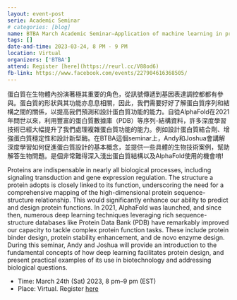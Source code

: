 ```yaml
---
layout: event-post
serie: Academic Seminar
# categories: [blog]
name: BTBA March Academic Seminar—Application of machine learning in protein design
tags: []
date-and-time: 2023-03-24, 8 PM - 9 PM
location: Virtual
organizers: ['BTBA']
attend: Register [here](https://reurl.cc/V88od6)
fb-link: https://www.facebook.com/events/227904616368505/
---
```


蛋白質在生物體內扮演著極其重要的角色，從訊號傳遞到基因表達調控都都有參與。蛋白質的形狀與其功能亦息息相關，因此，我們需要好好了解蛋白質序列和結構之間的關係，以提高我們預測和設計蛋白質功能的能力。自從AlphaFold在2021年問世以來，利用豐富的蛋白質數據庫（PDB）等序列-結構資料，許多深度學習技術已經大幅提升了我們處理複雜蛋白質功能的能力。例如設計蛋白質結合劑、增強蛋白質穩定性和設計新型酶。在BTBA這個seminar上，Andy和Joshua會講解深度學習如何促進蛋白質設計的基本概念，並提供一些具體的生物技術案例，幫助解答生物問題。是個非常難得深入淺出蛋白質結構以及AlphaFold使用的機會唷!

Proteins are indispensable in nearly all biological processes, including signaling transduction and gene expression regulation. The structure a protein adopts is closely linked to its function, underscoring the need for a comprehensive mapping of the high-dimensional protein sequence-structure relationship. This would significantly enhance our ability to predict and design protein functions. In 2021, AlphaFold was launched, and since then, numerous deep learning techniques leveraging rich sequence-structure databases like Protein Data Bank (PDB) have remarkably improved our capacity to tackle complex protein function tasks. These include protein binder design, protein stability enhancement, and de novo enzyme design. During this seminar, Andy and Joshua will provide an introduction to the fundamental concepts of how deep learning facilitates protein design, and present practical examples of its use in biotechnology and addressing biological questions.

- Time: March 24th (Sat) 2023, 8 pm–9 pm (EST)
- Place: Virtual. Register [here](https://reurl.cc/V88od6)
